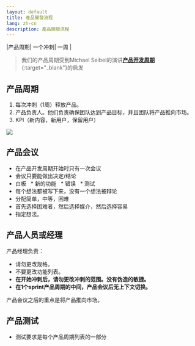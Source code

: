 ```yaml
---
layout: default
title: 產品開發流程
lang: zh-cn
description: 產品開發流程
---
```




|产品周期| 一个冲刺| 一周 |

> 我们的产品周期受到Michael Seibel的演讲[**产品开发周期**](https://www.youtube.com/watch?v=kzVvjKLdAbk){:target="_blank"}的启发

## 产品周期

1. 每次冲刺（1周）释放产品。
1. 产品负责人。他们负责确保团队达到产品目标，并且团队将产品推向市场。
1. KPI（新内容，新用户，保留用户）

<img src='https://lh3.googleusercontent.com/ttlT2l7oSO5M7VaNxOY7sAhlVl76D12x-BEgSg4If9CHxg-5qYfO0n0rc-DbZxmsvRqXW4fEQWQ1jJKUmtqATbka4FNu8kE3c2WHBPZZqNsQnfDIDvNvFo9cZEw6L685j6UKj8Yd3w=w1200' />

## 产品会议

* 在产品开发周期开始时只有一次会议
* 会议只要能做出决定/结论
* 白板
  * 新的功能
  * 错误
  * 测试
* 每个想法都被写下来，没有一个想法被辩论
* 分配简单，中等，困难
* 首先选择困难者，然后选择媒介，然后选择容易
* 指定想法。

## 产品人员或经理

产品经理负责：

* 请勿更改规格。
* 不要更改功能列表。
* **在开始冲刺后，请勿更改冲刺的范围。没有伪造的敏捷。**
* **在1个sprint产品周期的中间，产品会议后无上下文切换。**

产品会议之后的重点是将产品推向市场。

## 产品测试

* 测试要求是每个产品周期列表的一部分

